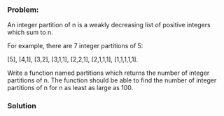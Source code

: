 ### Problem:
<p>An integer partition of n is a weakly decreasing list of positive integers which sum to n.</p>
<p>For example, there are 7 integer partitions of 5:</p>
<p>[5], [4,1], [3,2], [3,1,1], [2,2,1], [2,1,1,1], [1,1,1,1,1].</p>
<p>Write a function named partitions which returns the number of integer partitions of n.  The function should be able to find the number of integer partitions of n for n as least as large as 100.  </p>

### Solution